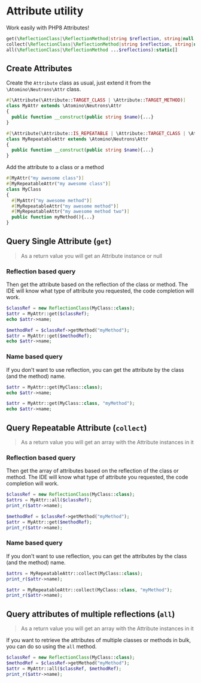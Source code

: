 # Attribute utility

Work easily with PHP8 Attributes!

```php
get(\ReflectionClass|\ReflectionMethod|string $reflection, string|null $method = null):static|null
collect(\ReflectionClass|\ReflectionMethod|string $reflection, string|null $method = null):static|null
all(\ReflectionClass|\ReflectionMethod ...$reflections):static[]
```

## Create Attributes

Create the `Attribute` class as usual, just extend it from the `\Atomino\Neutrons\Attr` class.

```php
#[\Attribute(\Attribute::TARGET_CLASS | \Attribute::TARGET_METHOD)]
class MyAttr extends \Atomino\Neutrons\Attr
{
  public function __construct(public string $name){...}
}

#[\Attribute(\Attribute::IS_REPEATABLE | \Attribute::TARGET_CLASS | \Attribute::TARGET_METHOD)]
class MyRepeatableAttr extends \Atomino\Neutrons\Attr
{
  public function __construct(public string $name){...}
}
```

Add the attribute to a class or a method

```php
#[MyAttr("my awesome class")]
#[MyRepeatableAttr("my awesome class")]
class MyClass
{
  #[MyAttr("my awesome method")]
  #[MyRepeatableAttr("my awesome method")]
  #[MyRepeatableAttr("my awesome method two")]
  public function myMethod(){...}
}
```
## Query Single Attribute (`get`)

> As a return value you will get an Attribute instance or null

### Reflection based query

Then get the attribute based on the reflection of the class or method.
The IDE will know what type of attribute you requested, the code completion will work.

```php
$classRef = new ReflectionClass(MyClass::class);
$attr = MyAttr::get($classRef);
echo $attr->name;

$methodRef = $classRef->getMethod("myMethod");
$attr = MyAttr::get($methodRef);
echo $attr->name;
```

### Name based query

If you don't want to use reflection, you can get the attribute by the class (and the method) name.

```php
$attr = MyAttr::get(MyClass::class);
echo $attr->name;

$attr = MyAttr::get(MyClass::class, "myMethod");
echo $attr->name;
```

## Query Repeatable Attribute (`collect`)

> As a return value you will get an array with the Attribute instances in it

### Reflection based query

Then get the array of attributes based on the reflection of the class or method. The IDE will know what type of attribute you requested, the code completion will work.

```php
$classRef = new ReflectionClass(MyClass::class);
$attrs = MyAttr::all($classRef);
print_r($attr->name);

$methodRef = $classRef->getMethod("myMethod");
$attr = MyAttr::get($methodRef);
print_r($attr->name);
```

### Name based query

If you don't want to use reflection, you can get the attributes by the class (and the method) name.

```php
$attrs = MyRepeatableAttr::collect(MyClass::class);
print_r($attr->name);

$attr = MyRepeatableAttr::collect(MyClass::class, "myMethod");
print_r($attr->name);
```

## Query attributes of multiple reflections (`all`)

> As a return value you will get an array with the Attribute instances in it

If you want to retrieve the attributes of multiple classes or methods in bulk, you can do so using the `all` method.

```php
$classRef = new ReflectionClass(MyClass::class);
$methodRef = $classRef->getMethod("myMethod");
$attr = MyAttr::all($classRef, $methodRef);
print_r($attr->name);
```
